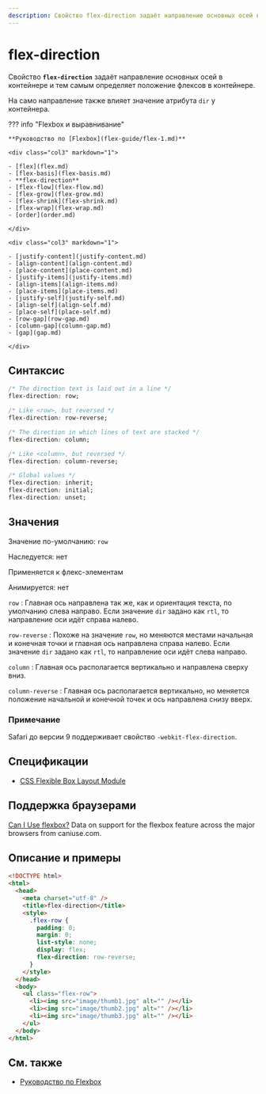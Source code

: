 ```yaml
---
description: Свойство flex-direction задаёт направление основных осей в контейнере и тем самым определяет положение флексов в контейнере
---
```


# flex-direction

Свойство **`flex-direction`** задаёт направление основных осей в контейнере и тем самым определяет положение флексов в контейнере.

На само направление также влияет значение атрибута `dir` у контейнера.

??? info "Flexbox и выравнивание"

    **Руководство по [Flexbox](flex-guide/flex-1.md)**

    <div class="col3" markdown="1">

    - [flex](flex.md)
    - [flex-basis](flex-basis.md)
    - **flex-direction**
    - [flex-flow](flex-flow.md)
    - [flex-grow](flex-grow.md)
    - [flex-shrink](flex-shrink.md)
    - [flex-wrap](flex-wrap.md)
    - [order](order.md)

    </div>

    <div class="col3" markdown="1">

    - [justify-content](justify-content.md)
    - [align-content](align-content.md)
    - [place-content](place-content.md)
    - [justify-items](justify-items.md)
    - [align-items](align-items.md)
    - [place-items](place-items.md)
    - [justify-self](justify-self.md)
    - [align-self](align-self.md)
    - [place-self](place-self.md)
    - [row-gap](row-gap.md)
    - [column-gap](column-gap.md)
    - [gap](gap.md)

    </div>

## Синтаксис

```css
/* The direction text is laid out in a line */
flex-direction: row;

/* Like <row>, but reversed */
flex-direction: row-reverse;

/* The direction in which lines of text are stacked */
flex-direction: column;

/* Like <column>, but reversed */
flex-direction: column-reverse;

/* Global values */
flex-direction: inherit;
flex-direction: initial;
flex-direction: unset;
```

## Значения

Значение по-умолчанию: `row`

Наследуется: нет

Применяется к флекс-элементам

Анимируется: нет

`row`
: Главная ось направлена так же, как и ориентация текста, по умолчанию слева направо. Если значение `dir` задано как `rtl`, то направление оси идёт справа налево.

`row-reverse`
: Похоже на значение `row`, но меняются местами начальная и конечная точки и главная ось направлена справа налево. Если значение `dir` задано как `rtl`, то направление оси идёт слева направо.

`column`
: Главная ось располагается вертикально и направлена сверху вниз.

`column-reverse`
: Главная ось располагается вертикально, но меняется положение начальной и конечной точек и ось направлена снизу вверх.

### Примечание

Safari до версии 9 поддерживает свойство `-webkit-flex-direction`.

## Спецификации

- [CSS Flexible Box Layout Module](https://www.w3.org/TR/css-flexbox/#propdef-flex-direction)

## Поддержка браузерами

<p class="ciu_embed" data-feature="flexbox" data-periods="future_1,current,past_1,past_2">
  <a href="http://caniuse.com/#feat=flexbox">Can I Use flexbox?</a> Data on support for the flexbox feature across the major browsers from caniuse.com.
</p>

## Описание и примеры

```html
<!DOCTYPE html>
<html>
  <head>
    <meta charset="utf-8" />
    <title>flex-direction</title>
    <style>
      .flex-row {
        padding: 0;
        margin: 0;
        list-style: none;
        display: flex;
        flex-direction: row-reverse;
      }
    </style>
  </head>
  <body>
    <ul class="flex-row">
      <li><img src="image/thumb1.jpg" alt="" /></li>
      <li><img src="image/thumb2.jpg" alt="" /></li>
      <li><img src="image/thumb3.jpg" alt="" /></li>
    </ul>
  </body>
</html>
```

## См. также

- [Руководство по Flexbox](flex-guide/flex-1.md)
